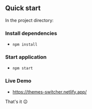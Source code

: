 ## Quick start

In the project directory:

### Install dependencies

- `npm install`

### Start application

- `npm start`

### Live Demo
- https://themes-switcher.netlify.app/

That's it 😉
